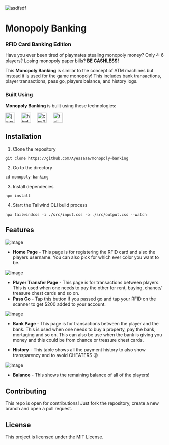 ![asdfsdf](https://github.com/user-attachments/assets/ef5a63f0-3cf4-498f-9436-d8f55fc82757)

# Monopoly Banking

### RFID Card Banking Edition
Have you ever been tired of playmates stealing monopoly money?
Only 4-6 players?
Losing monopoly paper bills?
**BE CASHLESS!**

This **Monopoly Banking** is similar to the concept of ATM machines but instead it is used for the game monopoly! This includes bank transactions, player transactions, pass go, players balance, and history logs.

### Built Using

**Monopoly Banking** is built using these technologies:

<div align="left">
  <img src="https://cdn.jsdelivr.net/gh/devicons/devicon/icons/javascript/javascript-original.svg" height="30" alt="javascript logo"  />
  <img width="12" />
  <img src="https://cdn.jsdelivr.net/gh/devicons/devicon/icons/html5/html5-original.svg" height="30" alt="html5 logo"  />
  <img width="12" />
  <img src="https://cdn.jsdelivr.net/gh/devicons/devicon/icons/css3/css3-original.svg" height="30" alt="css3 logo"  />
  <img width="12" />
  <img src="https://www.svgrepo.com/show/374118/tailwind.svg" height="30" alt="tailwind logo"  />
</div>

## Installation

1. Clone the repository

```
git clone https://github.com/Ayessaaa/monopoly-banking
```

2. Go to the directory

```
cd monopoly-banking
```

3. Install dependecies

```
npm install
```

4. Start the Tailwind CLI build process

```
npx tailwindcss -i ./src/input.css -o ./src/output.css --watch
```

## Features
![image](https://github.com/user-attachments/assets/701d862e-2d12-43e5-a2e4-61c334f3e43f)

- **Home Page** - This page is for registering the RFID card and also the players username. You can also pick for which ever color you want to be.
  
![image](https://github.com/user-attachments/assets/8596719b-c366-4939-9f35-dca383efba2b)

- **Player Transfer Page** - This page is for transactions between players. This is used when one needs to pay the other for rent, buying, chance/ treasure chest cards and so on.
- **Pass Go** - Tap this button if you passed go and tap your RFID on the scanner to get $200 added to your account.

![image](https://github.com/user-attachments/assets/2d27ae06-a192-4b93-98aa-d7d38b34b586)

- **Bank Page** - This page is for transactions between the player and the bank. This is used when one needs to buy a property, pay the bank, mortaging and so on. This can also be use when the bank is giving you money and this could be from chance or treasure chest cards.

- **History** - This table shows all the payment history to also show transparency and to avoid CHEATERS 😡

![image](https://github.com/user-attachments/assets/9975d220-e65c-4748-b71d-2d531d048fa5)

- **Balance** - This shows the remaining balance of all of the players!

## Contributing

This repo is open for contributions! Just fork the repository, create a new branch and open a pull request.

## License

This project is licensed under the MIT License.
